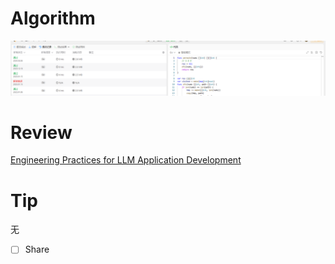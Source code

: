# Algorithm

![算法](../../images/temp/ricardoyu-2024-03-10.png "算法")

# Review

[Engineering Practices for LLM Application Development](https://martinfowler.com/articles/engineering-practices-llm.html)

# Tip

无

* [ ] Share
